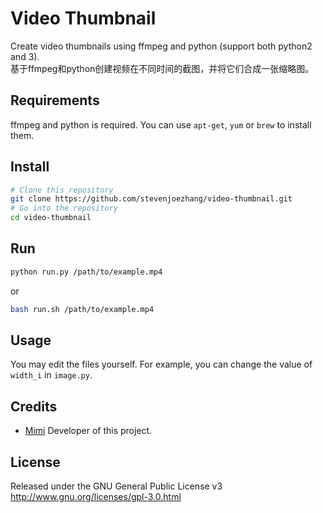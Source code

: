 # Video Thumbnail

Create video thumbnails using ffmpeg and python (support both python2 and 3).  
基于ffmpeg和python创建视频在不同时间的截图，并将它们合成一张缩略图。

## Requirements
ffmpeg and python is required. You can use `apt-get`, `yum` or `brew` to install them.

## Install
```bash
# Clone this repository
git clone https://github.com/stevenjoezhang/video-thumbnail.git
# Go into the repository
cd video-thumbnail
```

## Run
```bash
python run.py /path/to/example.mp4
```
or

```bash
bash run.sh /path/to/example.mp4
```

## Usage
You may edit the files yourself. For example, you can change the value of `width_i` in `image.py`.

## Credits
* [Mimi](https://zhangshuqiao.org) Developer of this project.

## License
Released under the GNU General Public License v3  
http://www.gnu.org/licenses/gpl-3.0.html
